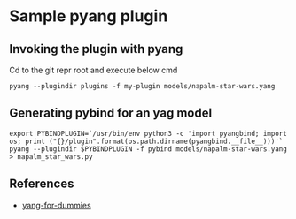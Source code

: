 # Sample pyang plugin

## Invoking the plugin with pyang

Cd to the git repr root and execute below cmd
```
pyang --plugindir plugins -f my-plugin models/napalm-star-wars.yang
```

## Generating pybind for an yag model

```
export PYBINDPLUGIN=`/usr/bin/env python3 -c 'import pyangbind; import os; print ("{}/plugin".format(os.path.dirname(pyangbind.__file__)))'`
pyang --plugindir $PYBINDPLUGIN -f pybind models/napalm-star-wars.yang > napalm_star_wars.py
```

## References

- [yang-for-dummies](https://napalm-automation.net/yang-for-dummies/)

